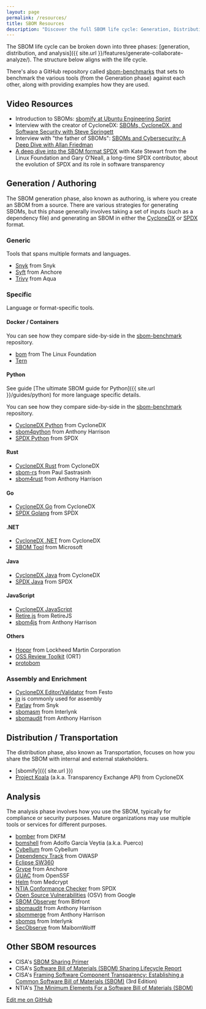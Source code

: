 ```yaml
---
layout: page
permalink: /resources/
title: SBOM Resources
description: "Discover the full SBOM life cycle: Generation, Distribution, and Analysis. Explore tools, benchmarks, and resources for creating, sharing, and utilizing Software Bills of Materials."
---
```


The SBOM life cycle can be broken down into three phases: [generation, distribution, and analysis]({{ site.url }}/features/generate-collaborate-analyze/). The structure below aligns with the life cycle.

There's also a GitHub repository called [sbom-benchmarks](https://github.com/sbomify/sbom-benchmarks) that sets to benchmark the various tools (from the Generation phase) against each other, along with providing examples how they are used.

## Video Resources

- Introduction to SBOMs: [sbomify at Ubuntu Engineering Sprint](https://www.youtube.com/watch?v=5mlR1lPz1no)
- Interview with the creator of CycloneDX: [SBOMs, CycloneDX, and Software Security with Steve Springett](https://vpetersson.com/podcast/S01E22.html)
- Interview with "the father of SBOMs": [SBOMs and Cybersecurity: A Deep Dive with Allan Friedman](https://vpetersson.com/podcast/S01E16.html)
- [A deep dive into the SBOM format SPDX](https://vpetersson.com/podcast/S02E01.html) with Kate Stewart from the Linux Foundation and Gary O’Neall, a long-time SPDX contributor, about the evolution of SPDX and its role in software transparency

## Generation / Authoring

The SBOM generation phase, also known as authoring, is where you create an SBOM from a source. There are various strategies for generating SBOMs, but this phase generally involves taking a set of inputs (such as a dependency file) and generating an SBOM in either the [CycloneDX](https://cyclonedx.org/) or [SPDX](https://spdx.dev/) format.

### Generic

Tools that spans multiple formats and languages.

- [Snyk](https://github.com/snyk/cli) from Snyk
- [Syft](https://github.com/anchore/syft) from Anchore
- [Trivy](https://github.com/aquasecurity/trivy) from Aqua

### Specific

Language or format-specific tools.

#### Docker / Containers

You can see how they compare side-by-side in the [sbom-benchmark](https://github.com/sbomify/sbom-benchmarks/tree/master/docker) repository.

- [bom](https://github.com/kubernetes-sigs/bom) from The Linux Foundation
- [Tern](https://github.com/tern-tools/tern)

#### Python

See guide [The ultimate SBOM guide for Python]({{ site.url }}/guides/python) for more language specific details.

You can see how they compare side-by-side in the [sbom-benchmark](https://github.com/sbomify/sbom-benchmarks/tree/master/python) repository.

- [CycloneDX Python](https://github.com/CycloneDX/cyclonedx-python) from CycloneDX
- [sbom4python](https://github.com/anthonyharrison/sbom4python) from Anthony Harrison
- [SPDX Python](https://github.com/spdx/tools-python) from SPDX

#### Rust

- [CycloneDX Rust](https://github.com/CycloneDX/cyclonedx-rust-cargo) from CycloneDX
- [sbom-rs](https://github.com/psastras/sbom-rs) from Paul Sastrasinh
- [sbom4rust](https://github.com/anthonyharrison/sbom4rust) from Anthony Harrison

#### Go

- [CycloneDX Go](https://github.com/CycloneDX/cyclonedx-gomod) from CycloneDX
- [SPDX Golang](https://github.com/spdx/tools-golang) from SPDX

#### .NET

- [CycloneDX .NET](https://github.com/CycloneDX/cyclonedx-dotnet-library) from CycloneDX
- [SBOM Tool](https://github.com/microsoft/sbom-tool) from Microsoft

#### Java

- [CycloneDX Java](https://github.com/CycloneDX/cyclonedx-core-java) from CycloneDX
- [SPDX Java](https://github.com/spdx/Spdx-Java-Library) from SPDX

#### JavaScript

- [CycloneDX JavaScript](https://github.com/CycloneDX/cyclonedx-javascript-library)
- [Retire.js](https://github.com/RetireJS/retire.js) from RetireJS
- [sbom4js](https://github.com/anthonyharrison/sbom4js) from Anthony Harrison

#### Others

- [Hoppr](https://hoppr.dev/) from Lockheed Martin Corporation
- [OSS Review Toolkit](https://github.com/oss-review-toolkit/ort) (ORT)
- [protobom](https://github.com/protobom/protobom)

### Assembly and Enrichment

- [CycloneDX Editor/Validator](https://github.com/Festo-se/cyclonedx-editor-validator/) from Festo
- [jq](https://github.com/jqlang/jq) is commonly used for assembly
- [Parlay](https://github.com/snyk/parlay) from Snyk
- [sbomasm](https://github.com/interlynk-io/sbomasm) from Interlynk
- [sbomaudit](https://github.com/anthonyharrison/sbomaudit) from Anthony Harrison

## Distribution / Transportation

The distribution phase, also known as Transportation, focuses on how you share the SBOM with internal and external stakeholders.

- [sbomify]({{ site.url }})
- [Project Koala](https://github.com/CycloneDX/transparency-exchange-api) (a.k.a. Transparency Exchange API) from CycloneDX

## Analysis

The analysis phase involves how you use the SBOM, typically for compliance or security purposes. Mature organizations may use multiple tools or services for different purposes.

- [bomber](https://github.com/devops-kung-fu/bomber) from DKFM
- [bomshell](https://github.com/puerco/bomshell) from Adolfo García Veytia (a.k.a. Puerco)
- [Cybellum](https://cybellum.com/) from Cybellum
- [Dependency Track](https://dependencytrack.org/) from OWASP
- [Eclipse SW360](https://github.com/eclipse-sw360/sw360)
- [Grype](https://github.com/anchore/grype) from Anchore
- [GUAC](https://guac.sh) from OpenSSF
- [Helm](https://www.medcrypt.com/solutions/helm) from Medcrypt
- [NTIA Conformance Checker](https://github.com/spdx/ntia-conformance-checker) from SPDX
- [Open Source Vulnerabilities](https://osv.dev/) (OSV) from Google
- [SBOM Observer](https://sbom.observer/) from Bitfront
- [sbomaudit](https://github.com/anthonyharrison/sbomaudit) from Anthony Harrison
- [sbommerge](https://github.com/anthonyharrison/sbommerge) from Anthony Harrison
- [sbomqs](https://github.com/interlynk-io/sbomqs) from Interlynk
- [SecObserve](https://github.com/MaibornWolff/SecObserve) from MaibornWolff

## Other SBOM resources

- CISA's [SBOM Sharing Primer](https://www.cisa.gov/sites/default/files/2024-05/SBOM%20Sharing%20Primer.pdf)
- CISA's [Software Bill of Materials (SBOM) Sharing Lifecycle Report](https://www.cisa.gov/sites/default/files/2023-04/sbom-sharing-lifecycle-report_508.pdf)
- CISA's [Framing Software Component Transparency: Establishing a Common Software Bill of Materials (SBOM)](https://www.cisa.gov/sites/default/files/2024-10/SBOM%20Framing%20Software%20Component%20Transparency%202024.pdf) (3rd Edition)
- NTIA's [The Minimum Elements For a Software Bill of Materials (SBOM)](https://www.ntia.gov/sites/default/files/publications/sbom_minimum_elements_report_0.pdf)

[Edit me on GitHub](https://github.com/sbomify/sbomify.com/blob/master/resources.md)
